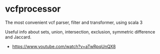 # vcfprocessor

The most convenient vcf parser, filter and transformer, using scala 3

Useful info about sets, union, intersection, exclusion, symmetric difference and Jaccard.

* https://www.youtube.com/watch?v=aTwRpqUnQX8

